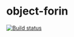 # object-forin
[![Build status](https://ci.appveyor.com/api/projects/status/sba1278nrkgxvk50?svg=true)](https://ci.appveyor.com/project/bombik815/object-for-in)